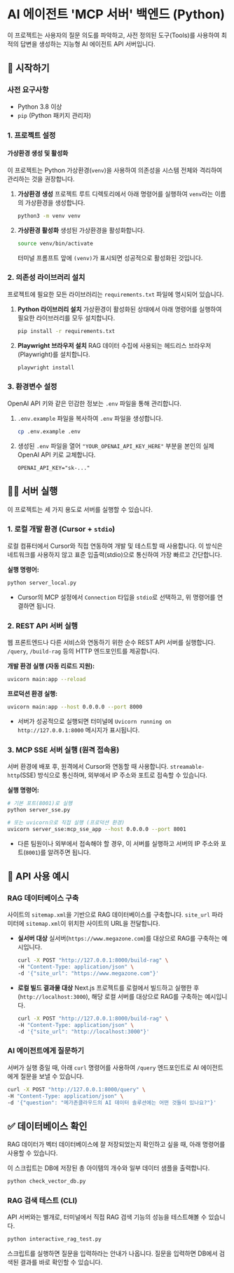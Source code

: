 # AI 에이전트 'MCP 서버' 백엔드 (Python)

이 프로젝트는 사용자의 질문 의도를 파악하고, 사전 정의된 도구(Tools)를 사용하여 최적의 답변을 생성하는 지능형 AI 에이전트 API 서버입니다.

## 🚀 시작하기

### 사전 요구사항

- Python 3.8 이상
- `pip` (Python 패키지 관리자)

### 1. 프로젝트 설정

#### 가상환경 생성 및 활성화

이 프로젝트는 Python 가상환경(`venv`)을 사용하여 의존성을 시스템 전체와 격리하여 관리하는 것을 권장합니다.

1.  **가상환경 생성**
    프로젝트 루트 디렉토리에서 아래 명령어를 실행하여 `venv`라는 이름의 가상환경을 생성합니다.

    ```bash
    python3 -m venv venv
    ```

2.  **가상환경 활성화**
    생성된 가상환경을 활성화합니다.
    ```bash
    source venv/bin/activate
    ```
    터미널 프롬프트 앞에 `(venv)`가 표시되면 성공적으로 활성화된 것입니다.

### 2. 의존성 라이브러리 설치

프로젝트에 필요한 모든 라이브러리는 `requirements.txt` 파일에 명시되어 있습니다.

1.  **Python 라이브러리 설치**
    가상환경이 활성화된 상태에서 아래 명령어를 실행하여 필요한 라이브러리를 모두 설치합니다.

    ```bash
    pip install -r requirements.txt
    ```

2.  **Playwright 브라우저 설치**
    RAG 데이터 수집에 사용되는 헤드리스 브라우저(Playwright)를 설치합니다.
    ```bash
    playwright install
    ```

### 3. 환경변수 설정

OpenAI API 키와 같은 민감한 정보는 `.env` 파일을 통해 관리합니다.

1.  `.env.example` 파일을 복사하여 `.env` 파일을 생성합니다.

    ```bash
    cp .env.example .env
    ```

2.  생성된 `.env` 파일을 열어 `"YOUR_OPENAI_API_KEY_HERE"` 부분을 본인의 실제 OpenAI API 키로 교체합니다.
    ```
    OPENAI_API_KEY="sk-..."
    ```

## 🏃‍♀️ 서버 실행

이 프로젝트는 세 가지 용도로 서버를 실행할 수 있습니다.

### 1. 로컬 개발 환경 (Cursor + `stdio`)

로컬 컴퓨터에서 Cursor와 직접 연동하여 개발 및 테스트할 때 사용합니다. 이 방식은 네트워크를 사용하지 않고 표준 입출력(stdio)으로 통신하여 가장 빠르고 간단합니다.

**실행 명령어:**

```bash
python server_local.py
```

- Cursor의 MCP 설정에서 `Connection` 타입을 `stdio`로 선택하고, 위 명령어를 연결하면 됩니다.

### 2. REST API 서버 실행

웹 프론트엔드나 다른 서비스와 연동하기 위한 순수 REST API 서버를 실행합니다. `/query`, `/build-rag` 등의 HTTP 엔드포인트를 제공합니다.

**개발 환경 실행 (자동 리로드 지원):**

```bash
uvicorn main:app --reload
```

**프로덕션 환경 실행:**

```bash
uvicorn main:app --host 0.0.0.0 --port 8000
```

- 서버가 성공적으로 실행되면 터미널에 `Uvicorn running on http://127.0.0.1:8000` 메시지가 표시됩니다.

### 3. MCP SSE 서버 실행 (원격 접속용)

서버 환경에 배포 후, 원격에서 Cursor와 연동할 때 사용합니다. `streamable-http`(SSE) 방식으로 통신하며, 외부에서 IP 주소와 포트로 접속할 수 있습니다.

**실행 명령어:**

```bash
# 기본 포트(8001)로 실행
python server_sse.py

# 또는 uvicorn으로 직접 실행 (프로덕션 환경)
uvicorn server_sse:mcp_sse_app --host 0.0.0.0 --port 8001
```

- 다른 팀원이나 외부에서 접속해야 할 경우, 이 서버를 실행하고 서버의 IP 주소와 포트(`8001`)를 알려주면 됩니다.

## 📖 API 사용 예시

### RAG 데이터베이스 구축

사이트의 `sitemap.xml`을 기반으로 RAG 데이터베이스를 구축합니다. `site_url` 파라미터에 `sitemap.xml`이 위치한 사이트의 URL을 전달합니다.

- **실서버 대상**
  실서버(`https://www.megazone.com`)를 대상으로 RAG를 구축하는 예시입니다.

  ```bash
  curl -X POST "http://127.0.0.1:8000/build-rag" \
  -H "Content-Type: application/json" \
  -d '{"site_url": "https://www.megazone.com"}'
  ```

- **로컬 빌드 결과물 대상**
  Next.js 프로젝트를 로컬에서 빌드하고 실행한 후(`http://localhost:3000`), 해당 로컬 서버를 대상으로 RAG를 구축하는 예시입니다.

  ```bash
  curl -X POST "http://127.0.0.1:8000/build-rag" \
  -H "Content-Type: application/json" \
  -d '{"site_url": "http://localhost:3000"}'
  ```

### AI 에이전트에게 질문하기

서버가 실행 중일 때, 아래 `curl` 명령어를 사용하여 `/query` 엔드포인트로 AI 에이전트에게 질문을 보낼 수 있습니다.

```bash
curl -X POST "http://127.0.0.1:8000/query" \
-H "Content-Type: application/json" \
-d '{"question": "메가존클라우드의 AI 데이터 솔루션에는 어떤 것들이 있나요?"}'
```

## ✅ 데이터베이스 확인

RAG 데이터가 벡터 데이터베이스에 잘 저장되었는지 확인하고 싶을 때, 아래 명령어를 사용할 수 있습니다.

이 스크립트는 DB에 저장된 총 아이템의 개수와 일부 데이터 샘플을 출력합니다.

```bash
python check_vector_db.py
```

### RAG 검색 테스트 (CLI)

API 서버와는 별개로, 터미널에서 직접 RAG 검색 기능의 성능을 테스트해볼 수 있습니다.

```bash
python interactive_rag_test.py
```

스크립트를 실행하면 질문을 입력하라는 안내가 나옵니다. 질문을 입력하면 DB에서 검색된 결과를 바로 확인할 수 있습니다.
